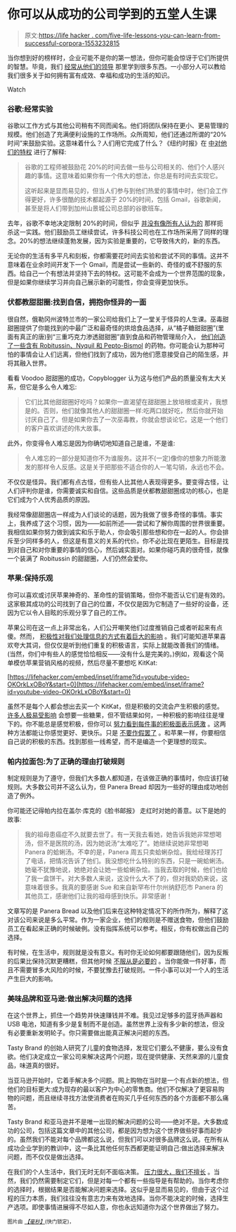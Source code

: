 # 你可以从成功的公司学到的五堂人生课

> 原文:[https://life hacker . com/five-life-lessons-you-can-learn-from-successful-corpora-1553232815](https://lifehacker.com/five-life-lessons-you-can-learn-from-successful-corpora-1553232815)

当你想到好的榜样时，企业可能不是你的第一想法，但你可能会惊讶于它们所提供的智慧。毕竟，我们 [经常从他们的领导](http://lifehacker.com/classic-leadership-skills-you-should-apply-to-your-soci-1425624672/all) 那里学到很多东西。一小部分人可以教给我们很多关于如何拥有富有成效、幸福和成功的生活的知识。

Watch

### 谷歌:经常实验

谷歌以工作方式与其他公司稍有不同而闻名。他们将团队保持在更小、更易管理的规模。他们创造了充满便利设施的工作场所。众所周知，他们还通过所谓的“20%时间”来鼓励实验。这意味着什么？人们用它完成了什么？《纽约时报》在 [中对他们的特权](http://www.nytimes.com/2007/10/21/jobs/21pre.html?_r=0) 进行了解释:

> 谷歌的工程师被鼓励花 20%的时间去做一些与公司相关的、他们个人感兴趣的事情。这意味着如果你有一个伟大的想法，你总是有时间去实现它。
> 
> 这听起来是显而易见的，但当人们参与到他们热爱的事情中时，他们会工作得更好，许多很酷的技术都起源于 20%的时间，包括 Gmail，谷歌新闻，甚至是将人们带到加州山景城公司总部的谷歌班车。

去年，谷歌不幸地决定限制 20%的时间，但似乎 [并没有像所有人认为的](http://www.nytimes.com/2007/10/21/jobs/21pre.html?_r=0) 那样扼杀这一实践。他们鼓励员工继续尝试，许多科技公司也在工作场所采用了同样的理念。20%的想法继续蓬勃发展，因为实验是重要的，它导致伟大的，新的东西。

无论你的生活有多平凡和刻板，你都需要花时间去实验和尝试不同的事情。这并不意味着在业余时间开发下一个 Gmail，而是尝试一些新的、奇怪的或不舒服的东西。给自己一个有想法并坚持下去的特权。这可能不会成为一个世界范围的现象，但是如果你继续学习并向自己展示新的可能性，你会变得更加快乐。

### 伏都教甜甜圈:找到自信，拥抱你怪异的一面

很自然，俄勒冈州波特兰市的一家公司给我们上了一堂关于怪异的人生课。巫毒甜甜圈提供了你能找到的中最广泛和最奇怪的烘焙食品选择，从“橘子糖甜甜圈”(里面有真正的唐)到“三重巧克力渗透甜甜圈”直到食品和药物管理局介入， [他们创造了一些含有 Robitussin、Nyquil 和 Pepto-Bismol](http://www.denverpost.com/ci_15975099) 的药物。你可能会认为那种可怕的事情会让人们远离，但他们找到了成功，因为他们愿意接受自己的陌生感，并将其融入世界。

看看 Voodoo 甜甜圈的成功，Copyblogger 认为这与他们产品的质量没有太大关系，但它是多么令人难忘:

> 它们比其他甜甜圈好吃吗？如果你一直渴望在甜甜圈上放培根或麦片，我想是的。否则，他们就像其他人的甜甜圈一样:吃两口就好吃，然后你就开始讨厌自己了。但是如果你去了一次巫毒教，你就会想谈论它。这是一个他们的客户喜欢讲述的伟大故事。

此外，你变得令人难忘是因为你确切地知道自己是谁，不是谁:

> 令人难忘的一部分是知道你不为谁服务。这并不(一定)像你的想象力所能激发的那样令人反感。这是关于把那些不适合你的人一笔勾销，永远也不会。

不仅仅是怪异。我们都有点古怪，但有些人比其他人表现得更多。要变得古怪，让人们评判你是谁，你需要诚实和自信。这些品质是伏都教甜甜圈成功的核心，也是它们成为个人优秀品质的原因。

我经常像甜甜圈店一样成为人们谈论的话题，因为我做了很多奇怪的事情。事实上，我养成了这个习惯，因为——如前所述——尝试和了解你周围的世界很重要。我相信如果你努力做到诚实和乐于助人，你会吸引那些想和你在一起的人。你会排斥至少同样多的人，但这是有意义的关系的代价。你不必比现在更陌生。目标是找到对自己和对你重要的事情的信心，然后诚实面对。如果你碰巧真的很奇怪，就像一个装满了 Robitussin 的甜甜圈，人们仍然会爱你。

### 苹果:保持乐观

你可以喜欢或讨厌苹果神奇的、革命性的营销策略，但你不能否认它们是有效的。这家极其成功的公司找到了自己的位置，不仅仅是因为它制造了一些好的设备，还因为它以令人目眩的乐观分享了自己的工作。

苹果公司在这一点上非常出名，人们公开嘲笑他们过度推销自己或者听起来有点傻。然而， [积极性对我们处理信息的方式有着巨大的影响](https://lifehacker.com/the-positive-power-of-negative-thinking-1459381519) 。我们可能知道苹果喜欢夸大其词，但仅仅是听到他们重复的积极语言，实际上就能改善我们的情绪。(当然，你们中有些人的感觉恰恰相反——没有什么是完美的。)例如，观看这个简单模仿苹果营销风格的视频，然后尽量不要想吃 KitKat:

 [https://lifehacker.com/embed/inset/iframe?id=youtube-video-OKOrkLxOBoY&start=0](https://lifehacker.com/embed/inset/iframe?id=youtube-video-OKOrkLxOBoY&start=0) 

虽然不是每个人都会想出去买一个 KitKat，但是积极的交流会产生积极的感觉。 [许多人极易受影响](http://serendip.brynmawr.edu/bb/neuro/neuro06/web1/wmcdonald.html) 会想要一些糖果，但不管结果如何，一种积极的影响往往是埋下的。你不能总是感觉积极，但你可以 [努力看到每件事的积极面](https://lifehacker.com/how-positive-thoughts-build-skills-boost-health-and-i-600484130)[表示感激](http://lifehacker.com/ten-things-you-can-do-to-be-happier-backed-by-science-1065356587) 。这两种方法都能让你感觉更好、更快乐。只是 [不要作假罢了](http://lifehacker.com/faking-happiness-can-make-your-bad-mood-worse-5766782) 。和苹果一样，你要相信自己说的积极的东西。找到那些一线希望，而不是编造一个更理想的现实。

### 帕内拉面包:为了正确的理由打破规则

制定规则是为了遵守，但我们大多数人都知道，在该做正确的事情时，你应该打破规则。大多数公司并不这么认为，但 Panera Bread 却因为一些好的理由成功地创造了例外。

你可能还记得帕内拉在盖尔·库克的《脸书邮报》 走红时对她的善意。以下是她的故事:

> 我的祖母患癌症不久就要去世了。有一天我去看她，她告诉我她非常想喝汤，但不是医院的汤，因为她说汤“太难吃了”。她继续说她非常想喝 Panera 的蛤蜊汤。不幸的是，Panera 周五只卖蛤蜊杂烩。我给经理苏打了电话，把情况告诉了他们。我没想吃什么特别的东西，只是一碗蛤蜊汤。她毫不犹豫地说，她绝对会让她一些蛤蜊杂烩。当我去取的时候，他们也给了我一盒饼干。对大多数人来说，这没什么大不了的，但对我奶奶来说，这意味着很多。我真的要感谢 Sue 和来自新罕布什尔州纳舒厄市 Panera 的其他员工，感谢他们让我的祖母感到快乐。非常感谢！

文章写的是 Panera Bread 以及他们后来在这种特定情况下的所作所为，解释了这对该公司来说是多么平常。作为一家企业，他们的规则是不赠送食物，但他们鼓励员工在看起来正确的时候破例。没有指挥系统可以参考。相反，你有权做出自己的选择。

有时候，在生活中，规则就是没有意义。有时你无论如何都要跟随他们，因为反叛的后果比保持沉默更糟糕，但其他时候 [不服从是必要的](https://lifehacker.com/why-we-hack-the-benefits-of-disobedience-5672997) 。当你能做一件好事，而且不需要冒多大风险的时候，不要犹豫去打破规则。一件小事可以对一个人的生活产生巨大的影响。

### 美味品牌和亚马逊:做出解决问题的选择

在这个世界上，抓住一个趋势并快速赚钱并不难。我见过足够多的蓝牙扬声器和 USB 电池，知道有多少是复制而不是创造。虽然世界上没有多少新的想法，但没有必要重新发明轮子。你只需要做出能真正解决问题的东西。

Tasty Brand 的创始人研究了儿童的食物选择，发现它们要么不健康，要么没有食欲。他们决定成立一家公司来解决这两个问题，现在提供健康、天然来源的儿童食品，味道真的很好。

当亚马逊开始时，它着手解决多个问题。网上购物在当时是一个有点新的想法，但他们的目标更大:成为现存的最以客户为中心的零售商。他们不仅解决了更容易购物的问题，而且继续寻找方法使消费者在购买几乎任何东西的各个方面都不那么痛苦。

Tasty Brand 和亚马逊并不是唯一出现的解决问题的公司——绝对不是。大多数成功的公司，包括这篇文章中的其他公司，都是因为想为这个世界做些好事而起步的。虽然我们不能对每个品牌都这么说，但我们可以对很多品牌这么说。在所有从成功企业学到的教训中，这一条比其他任何东西都更能证明自己:做出选择来解决问题，而不仅仅是做出选择。

在我们的个人生活中，我们无时无刻不面临决策。 [压力很大，我们不擅长](http://youarenotsosmart.com/2012/04/17/ego-depletion/) 。当然，我们仍然需要制定它们，但是对每一个都有一些指导是有帮助的。当你考虑你的选择时，根据结果是否能解决问题来选择。这似乎是显而易见的，但由于这个过程的压力本质，我们往往没有意志力来有效地选择。当你不能决定的时候，选择生产选项。即使事情进展得不尽如人意，你也永远知道你为这个世界做出了努力。

<small>图片由</small> [*<small>【毫秒】</small>*](http://www.shutterstock.com/pic.mhtml?id=121250716)<small>(快门锁定)，<small></small></small>

<small></small>